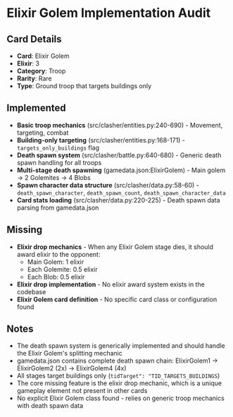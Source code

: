 # Elixir Golem Implementation Audit

## Card Details
- **Card**: Elixir Golem
- **Elixir**: 3
- **Category**: Troop
- **Rarity**: Rare
- **Type**: Ground troop that targets buildings only

## Implemented
- **Basic troop mechanics** (src/clasher/entities.py:240-690) - Movement, targeting, combat
- **Building-only targeting** (src/clasher/entities.py:168-171) - `targets_only_buildings` flag
- **Death spawn system** (src/clasher/battle.py:640-680) - Generic death spawn handling for all troops
- **Multi-stage death spawning** (gamedata.json:ElixirGolem) - Main golem → 2 Golemites → 4 Blobs
- **Spawn character data structure** (src/clasher/data.py:58-60) - `death_spawn_character`, `death_spawn_count`, `death_spawn_character_data`
- **Card stats loading** (src/clasher/data.py:220-225) - Death spawn data parsing from gamedata.json

## Missing
- **Elixir drop mechanics** - When any Elixir Golem stage dies, it should award elixir to the opponent:
  - Main Golem: 1 elixir
  - Each Golemite: 0.5 elixir
  - Each Blob: 0.5 elixir
- **Elixir drop implementation** - No elixir award system exists in the codebase
- **Elixir Golem card definition** - No specific card class or configuration found

## Notes
- The death spawn system is generically implemented and should handle the Elixir Golem's splitting mechanic
- gamedata.json contains complete death spawn chain: ElixirGolem1 → ElixirGolem2 (2x) → ElixirGolem4 (4x)
- All stages target buildings only (`tidTarget": "TID_TARGETS_BUILDINGS`)
- The core missing feature is the elixir drop mechanic, which is a unique gameplay element not present in other cards
- No explicit Elixir Golem class found - relies on generic troop mechanics with death spawn data